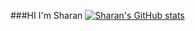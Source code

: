 ###HI I'm Sharan
[![Sharan's GitHub stats](https://github-readme-stats.vercel.app/api?username=sharan286)](https://github.com/sharan286/github-readme-stats)
